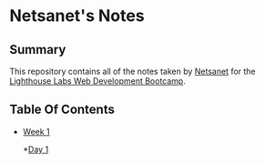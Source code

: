 # Netsanet's Notes

## Summary

 This repository contains all of the notes taken by [Netsanet](https://github.com/netsiemmanuel) for the [Lighthouse Labs Web Development Bootcamp](https://lighthouselabs.com).

## Table Of Contents

* [Week 1](/Week_1)

  *[Day 1](/Week_1/Day_1)
